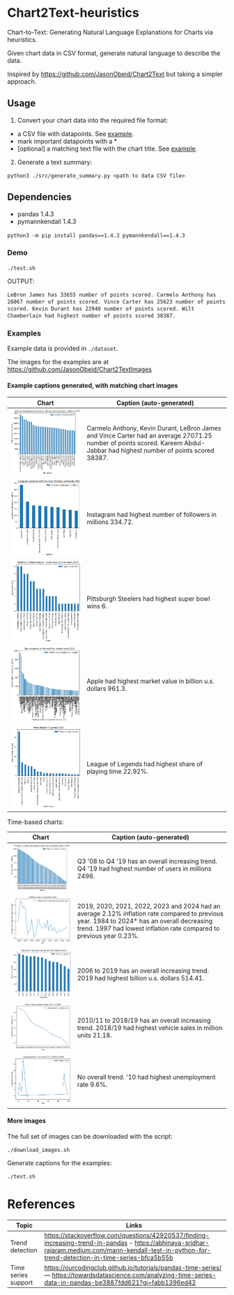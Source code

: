 # Chart2Text-heuristics
Chart-to-Text: Generating Natural Language Explanations for Charts via heuristics.

Given chart data in CSV format, generate natural language to describe the data.

Inspired by https://github.com/JasonObeid/Chart2Text but taking a simpler approach.

## Usage

1. Convert your chart data into the required file format:

- a CSV file with datapoints. See [example](./examples/dataset/data/1.csv).
- mark important datapoints with a *
- [optional] a matching text file with the chart title. See [example](./examples/dataset/titles/1.txt).

2. Generate a text summary:

```
python3 ./src/generate_summary.py <path to data CSV file>
```

## Dependencies

- pandas 1.4.3
- pymannkendall 1.4.3

`python3 -m pip install pandas==1.4.3 pymannkendall==1.4.3`

### Demo

```
./test.sh
```

OUTPUT:

```
LeBron James has 33655 number of points scored. Carmelo Anthony has 26067 number of points scored. Vince Carter has 25623 number of points scored. Kevin Durant has 22940 number of points scored. Wilt Chamberlain had highest number of points scored 38387.
```

### Examples

Example data is provided in `./dataset`.

The images for the examples are at https://github.com/JasonObeid/Chart2TextImages

#### Example captions generated, with matching chart images

| Chart | Caption (auto-generated) |
|---|---|
| ![1.png](./examples/images/1.png) | Carmelo Anthony, Kevin Durant, LeBron James and Vince Carter had an average 27071.25 number of points scored. Kareem Abdul-Jabbar had highest number of points scored 38387. |
| ![2.png](./examples/images/2.png) | Instagram had highest number of followers in millions 334.72. |
| ![3.png](./examples/images/3.png) | Pittsburgh Steelers had highest super bowl wins 6. |
| ![4.png](./examples/images/4.png) | Apple had highest market value in billion u.s. dollars 961.3. |
| ![5.png](./examples/images/5.png) | League of Legends had highest share of playing time  22.92%. |

Time-based charts:


| Chart | Caption (auto-generated) |
|---|---|
| ![0.time.png](./examples/images/0.time.png) | Q3 '08 to Q4 '19 has an overall increasing trend. Q4 '19 had highest number of users in millions 2498. |
| ![101.time.png](./examples/images/101.time.png) | 2019, 2020, 2021, 2022, 2023 and 2024 had an average 2.12% inflation rate compared to previous year. 1984 to 2024* has an overall decreasing trend. 1997 had lowest inflation rate compared to previous year 0.23%. |
| ![104.time.png](./examples/images/104.time.png) | 2006 to 2019 has an overall increasing trend. 2019 had highest billion u.s. dollars 514.41. |
| ![105.time.png](./examples/images/105.time.png) | 2010/11 to 2018/19 has an overall increasing trend. 2018/19 had highest vehicle sales in million units 21.18. |
| ![115.time.multiple-peaks.png](./examples/images/115.time.multiple-peaks.png) | No overall trend. '10 had highest unemployment rate 9.6%. |

#### More images
The full set of images can be downloaded with the script:

```
./download_images.sh
```

Generate captions for the examples:

```
./test.sh
```

# References

| Topic | Links |
|---|---|
| Trend detection | https://stackoverflow.com/questions/42920537/finding-increasing-trend-in-pandas - https://abhinaya-sridhar-rajaram.medium.com/mann-kendall-test-in-python-for-trend-detection-in-time-series-bfca5b55b |
| Time series support | https://ourcodingclub.github.io/tutorials/pandas-time-series/ — https://towardsdatascience.com/analyzing-time-series-data-in-pandas-be3887fdd621?gi=fabb1396ed42 |
